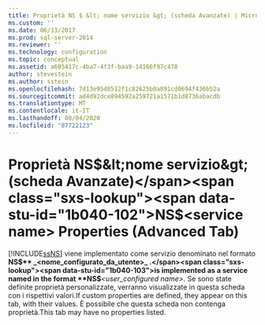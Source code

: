 ```yaml
---
title: Proprietà NS $ &lt; nome servizio &gt; (scheda Avanzate) | Microsoft Docs
ms.custom: ''
ms.date: 06/13/2017
ms.prod: sql-server-2014
ms.reviewer: ''
ms.technology: configuration
ms.topic: conceptual
ms.assetid: a605417c-4ba7-4f3f-baa9-14166f97c478
author: stevestein
ms.author: sstein
ms.openlocfilehash: 7d13e95d8512f1c82625b0a891cd0694f436b52a
ms.sourcegitcommit: ad4d92dce894592a259721a1571b1d8736abacdb
ms.translationtype: MT
ms.contentlocale: it-IT
ms.lasthandoff: 08/04/2020
ms.locfileid: "87722123"
---
```

# <a name="nsltservice-namegt-properties-advanced-tab"></a><span data-ttu-id="1b040-102">Proprietà NS$&lt;nome servizio&gt; (scheda Avanzate)</span><span class="sxs-lookup"><span data-stu-id="1b040-102">NS$&lt;service name&gt; Properties (Advanced Tab)</span></span>
  [!INCLUDE[ssNS](../../includes/ssns-md.md)] <span data-ttu-id="1b040-103">viene implementato come servizio denominato nel formato **NS$** _<nome_configurato_da_utente>_ .</span><span class="sxs-lookup"><span data-stu-id="1b040-103">is implemented as a service named in the format **NS$**_<user_configured name>_.</span></span> <span data-ttu-id="1b040-104">Se sono state definite proprietà personalizzate, verranno visualizzate in questa scheda con i rispettivi valori.</span><span class="sxs-lookup"><span data-stu-id="1b040-104">If custom properties are defined, they appear on this tab, with their values.</span></span> <span data-ttu-id="1b040-105">È possibile che questa scheda non contenga proprietà.</span><span class="sxs-lookup"><span data-stu-id="1b040-105">This tab may have no properties listed.</span></span>  
  
  

